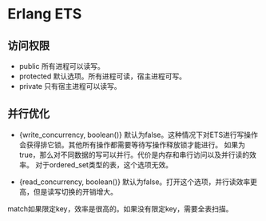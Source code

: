 # Erlang ETS

## 访问权限
* public 所有进程可以读写。
* protected 默认选项。所有进程可读，宿主进程可写。
* private 只有宿主进程可以读写。

## 并行优化
* {write_concurrency, boolean()}
默认为false。这种情况下对ETS进行写操作会获得排它锁。其他所有操作都需要等待写操作释放锁才能进行。
如果为true，那么对不同数据的写可以并行。代价是内存和串行访问以及并行读的效率。
对于ordered_set类型的表，这个选项无效。

* {read_concurrency, boolean()}
默认为false。打开这个选项，并行读效率更高，但是读写切换的开销增大。


match如果限定key，效率是很高的。如果没有限定key，需要全表扫描。
